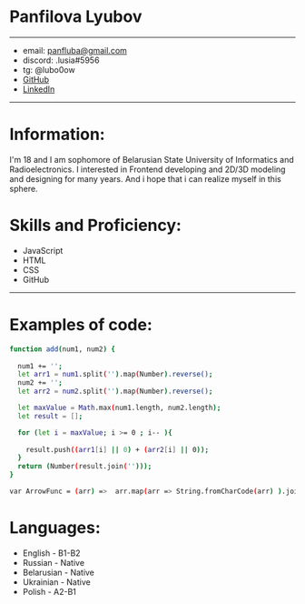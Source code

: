 # Panfilova Lyubov
---

- email: panfluba@gmail.com
- discord: .lusia#5956
- tg: @lubo0ow
- [GitHub](https://github.com/panfluba/)
- [LinkedIn](https://www.linkedin.com/in/lyubov-panfilova-55068b243/)

---

# Information:
I'm 18 and I am sophomore of Belarusian State University of Informatics and Radioelectronics. I interested in Frontend developing and 2D/3D modeling and designing for many years. And i hope that i can realize myself in this sphere.

# Skills and Proficiency:

- JavaScript 
- HTML 
- CSS 
- GitHub 

---
# Examples of code: 

```sh 
function add(num1, num2) {
 
  num1 += '';
  let arr1 = num1.split('').map(Number).reverse();
  num2 += '';
  let arr2 = num2.split('').map(Number).reverse();

  let maxValue = Math.max(num1.length, num2.length);
  let result = [];

  for (let i = maxValue; i >= 0 ; i-- ){
    
    result.push((arr1[i] || 0) + (arr2[i] || 0));
  }
  return (Number(result.join('')));
}
```
```sh 
var ArrowFunc = (arr) =>  arr.map(arr => String.fromCharCode(arr) ).join('');
```
 
# Languages: 
- English - B1-B2
- Russian - Native
- Belarusian - Native
- Ukrainian - Native
- Polish - A2-B1

